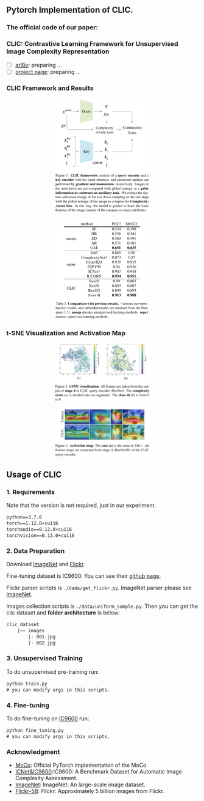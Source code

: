 ## Pytorch Implementation of CLIC.
### The official code of our paper:
### CLIC: Contrastive Learning Framework for Unsupervised Image Complexity Representation

- [ ] [arXiv](): preparing ...
- [ ] [project page](): preparing ...

### CLIC Framework and Results
<p align="center">
    <img width="50%" src="figure/framework.png">
</p>

<p align="center">
    <img width="50%" src="figure/result.png">
</p>


### t-SNE Visualization and Activation Map
<p align="center">
    <img width="50%" src="figure/t-SNE.png">
</p>
<p align="center">
    <img width="50%" src="figure/act_map.png">
</p>

## Usage of CLIC

### 1. Requirements

Note that the version is not required, just in our experiment.
```
python==3.7.6
torch==1.12.0+cu116
torchaudio==0.12.0+cu116
torchvision==0.13.0+cu116
```

### 2. Data Preparation

Download [ImageNet](https://image-net.org/) and [Flickr](https://huggingface.co/datasets/bigdata-pw/Flickr).

Fine-tuning dataset is IC9600. You can see their [github page](https://github.com/tinglyfeng/IC9600).

Flickr parser scripts is `./dada/get_flickr.py`. ImageNet parser please see [ImageNet](https://image-net.org/).

Images collection scripts is `./data/uniform_sample.py`. Then you can get the clic dataset and **folder architecture** is below:

```
clic_dataset
    |—— images
        |- 001.jpg
        |- 002.jpg
```

### 3. Unsupervised Training

To do unsupervised pre-training run:
```
python train.py 
# you can modify args in this scripts.
```

### 4. Fine-tuning

To do fine-tuning on [IC9600](https://github.com/tinglyfeng/IC9600) run:
```
python fine_tuning.py
# you can modify args in this scripts.
```

### Acknowledgment
* [MoCo](https://github.com/facebookresearch/moco): Official PyTorch implementation of the MoCo.
* [ICNet&IC9600](https://github.com/tinglyfeng/IC9600):IC9600: A Benchmark Dataset for Automatic Image Complexity Assessment.
* [ImageNet](https://image-net.org/): ImageNet: An large-scale image dataset.
* [Flickr-5B](https://huggingface.co/datasets/bigdata-pw/Flickr): Flickr: Approximately 5 billion images from Flickr.
